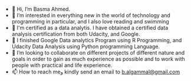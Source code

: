 - 👋 Hi, I’m Basma Ahmed.
- 👀 I’m interested in everything new in the world of technology and programming in particular, and I also love reading and swimming
- 🌱 I'm certified as a data analytis. I have obtained a certified data analysis certification from both Udacity, and Google.
- 🌱 I finished Google Data analytics Program using R Programming, and Udacity Data Analysis using Python programming Language.
- 💞️ I’m looking to collaborate on different projects of different nature and goals in order to gain as much experience as possible and to work with people with practical and life experience.
- 📫 How to reach meو kindly send an email to b.algammal@gmail.com 

<!---
bobboz/bobboz is a ✨ special ✨ repository because its `README.md` (this file) appears on your GitHub profile.
You can click the Preview link to take a look at your changes.
--->
